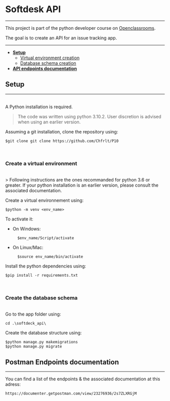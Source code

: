# Softdesk API

***
This project is part of the python developer course on [Openclassrooms](http:/openclassrooms.com).

The goal is to create an API for an issue tracking app.

***

* **[Setup](#Setup)**
  * [Virtual environment creation](#Create-a-virtual-environment)
  * [Database schema creation](#Create-the-database-schema)
* **[API endpoints documentation](#Postman-Endpoints-documentation)**


## **Setup**

***

</br>
A Python installation is required.

> The code was written using python 3.10.2. User discretion is advised when using an earlier version.

Assuming a git installation, clone the repository using:

    $git clone git clone https://github.com/Chfrlt/P10

</br>

### **Create a virtual environment**

</br>
> Following instructions are the ones recommanded for python 3.6 or greater. If your python installation is an earlier version, please consult the associated documentation.

Create a virtual environnement using:

    $python -m venv <env_name>

To activate it:

* On Windows:

        $env_name/Script/activate

* On Linux/Mac:

        $source env_name/bin/activate

Install the python dependencies using:

    $pip install -r requirements.txt

</br>

### **Create the database schema**

</br>
Go to the app folder using:

    cd .\softdeck_api\

Create the database structure using:

    $python manage.py makemigrations
    $python manage.py migrate

## **Postman Endpoints documentation**

***

You can find a list of the endpoints & the associated documentation at this adress:

    https://documenter.getpostman.com/view/23276936/2s7ZLXRGjM
